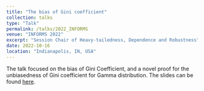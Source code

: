 ```yaml
---
title: "The bias of Gini coefficient"
collection: talks
type: "Talk"
permalink: /talks/2022_INFORMS
venue: "INFORMS 2022"
excerpt: "Session Chair of Heavy-tailedness, Dependence and Robustness"
date: 2022-10-16
location: "Indianapolis, IN, USA"
---
```


The talk focused on the bias of Gini Coefficient, and a novel proof for the unbiasedness of Gini coefficient for Gamma distribution. The slides can be found [here](/files/paper1.pdf).
